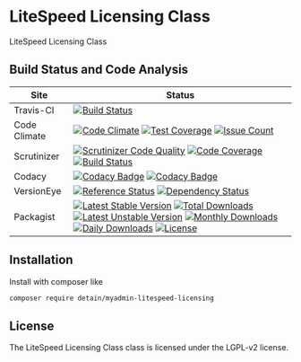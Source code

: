 # LiteSpeed Licensing Class

LiteSpeed Licensing Class

## Build Status and Code Analysis

Site          | Status
--------------|---------------------------
Travis-CI     | [![Build Status](https://travis-ci.org/detain/myadmin-litespeed-licensing.svg?branch=master)](https://travis-ci.org/detain/myadmin-litespeed-licensing)
Code Climate  | [![Code Climate](https://codeclimate.com/github/detain/myadmin-litespeed-licensing/badges/gpa.svg)](https://codeclimate.com/github/detain/myadmin-litespeed-licensing) [![Test Coverage](https://codeclimate.com/github/detain/myadmin-litespeed-licensing/badges/coverage.svg)](https://codeclimate.com/github/detain/myadmin-litespeed-licensing/coverage) [![Issue Count](https://codeclimate.com/github/detain/myadmin-litespeed-licensing/badges/issue_count.svg)](https://codeclimate.com/github/detain/myadmin-litespeed-licensing)
Scrutinizer   | [![Scrutinizer Code Quality](https://scrutinizer-ci.com/g/detain/myadmin-litespeed-licensing/badges/quality-score.png?b=master)](https://scrutinizer-ci.com/g/detain/myadmin-litespeed-licensing/?branch=master) [![Code Coverage](https://scrutinizer-ci.com/g/detain/myadmin-litespeed-licensing/badges/coverage.png?b=master)](https://scrutinizer-ci.com/g/detain/myadmin-litespeed-licensing/?branch=master) [![Build Status](https://scrutinizer-ci.com/g/detain/myadmin-litespeed-licensing/badges/build.png?b=master)](https://scrutinizer-ci.com/g/detain/myadmin-litespeed-licensing/build-status/master)
Codacy        | [![Codacy Badge](https://api.codacy.com/project/badge/Grade/226251fc068f4fd5b4b4ef9a40011d06)](https://www.codacy.com/app/detain/myadmin-litespeed-licensing) [![Codacy Badge](https://api.codacy.com/project/badge/Coverage/25fa74eb74c947bf969602fcfe87e349)](https://www.codacy.com/app/detain/myadmin-litespeed-licensing?utm_source=github.com&utm_medium=referral&utm_content=detain/myadmin-litespeed-licensing&utm_campaign=Badge_Coverage)
VersionEye    | [![Reference Status](https://www.versioneye.com/php/detain:myadmin-litespeed-licensing/reference_badge.svg?style=flat)](https://www.versioneye.com/php/detain:myadmin-litespeed-licensing/references) [![Dependency Status](https://www.versioneye.com/user/projects/592f7318bafc5500414dfd2a/badge.svg?style=flat-square)](https://www.versioneye.com/user/projects/592f7318bafc5500414dfd2a)
Packagist     | [![Latest Stable Version](https://poser.pugx.org/detain/myadmin-litespeed-licensing/version)](https://packagist.org/packages/detain/myadmin-litespeed-licensing) [![Total Downloads](https://poser.pugx.org/detain/myadmin-litespeed-licensing/downloads)](https://packagist.org/packages/detain/myadmin-litespeed-licensing) [![Latest Unstable Version](https://poser.pugx.org/detain/myadmin-litespeed-licensing/v/unstable)](//packagist.org/packages/detain/myadmin-litespeed-licensing) [![Monthly Downloads](https://poser.pugx.org/detain/myadmin-litespeed-licensing/d/monthly)](https://packagist.org/packages/detain/myadmin-litespeed-licensing) [![Daily Downloads](https://poser.pugx.org/detain/myadmin-litespeed-licensing/d/daily)](https://packagist.org/packages/detain/myadmin-litespeed-licensing) [![License](https://poser.pugx.org/detain/myadmin-litespeed-licensing/license)](https://packagist.org/packages/detain/myadmin-litespeed-licensing)


## Installation

Install with composer like

```sh
composer require detain/myadmin-litespeed-licensing
```

## License

The LiteSpeed Licensing Class class is licensed under the LGPL-v2 license.

